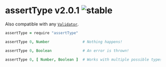 
# assertType v2.0.1 ![stable](https://img.shields.io/badge/stability-stable-4EBA0F.svg?style=flat)

Also compatible with any [`Validator`](https://github.com/aleclarson/Validator).

```coffee
assertType = require "assertType"

assertType 0, Number               # Nothing happens!

assertType 0, Boolean              # An error is thrown!

assertType 0, [ Number, Boolean ]  # Works with multiple possible types!
```
